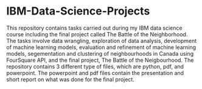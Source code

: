 # IBM-Data-Science-Projects
This repository contains tasks carried out during my IBM data science course including the final project called The Battle of the Neighborhood.
The tasks involve data wrangling, exploration of data analysis, development of machine learning models, evaluation and refinement of machine learning models, 
segementation and clustering of neighbourhoods in Canada using FourSquare API, and the final project, The Battle of the Neigbourhood. 
The repository contains 3 different type of files, which are python, pdf, and powerpoint. 
The powerpoint and pdf files contain the presentation and short report on what was done for the final project.
